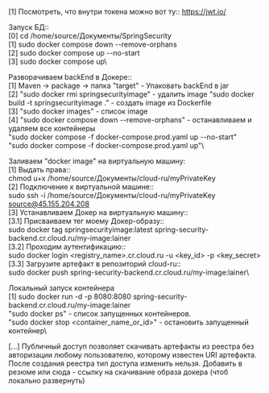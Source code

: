 [1] Посмотреть, что внутри токена можно вот ту:: https://jwt.io/

Запуск БД::\
[0] cd /home/source/Документы/SpringSecurity\
[1] sudo docker compose down --remove-orphans\
[2] sudo docker compose up --no-start\
[3] sudo docker compose up\

Разворачиваем backEnd в Докере::\
[1] Maven -> package -> папка "target"           - Упаковать backEnd в jar\
[2] "sudo docker rmi springsecurityimage" - удалить image
    "sudo docker build -t springsecurityimage ." - создать image из Dockerfile\
[3] "sudo docker images"  - список image\
[4] "sudo docker compose down --remove-orphans" - останавливаем и удаляем все контейнеры\
    "sudo docker compose -f docker-compose.prod.yaml up --no-start"\
    "sudo docker compose -f docker-compose.prod.yaml up"\

Заливаем "docker image" на виртуальную машину:\
[1] Выдать права::\
    chmod u+x /home/source/Документы/cloud-ru/myPrivateKey\
[2] Подключение к виртуальной машине::\
    sudo ssh -i /home/source/Документы/cloud-ru/myPrivateKey source@45.155.204.208\
[3] Устанавливаем Докер на виртуальную машину::\
[3.1] Присваиваем тег моему Докер-образу::\
sudo docker tag springsecurityimage:latest spring-security-backend.cr.cloud.ru/my-image:lainer\
[3.2] Проходим аутентификацию::\
sudo docker login <registry_name>.cr.cloud.ru -u <key_id> -p <key_secret>\
[3.3] Загрузите артефакт в репозиторий cloud-ru::\
sudo docker push spring-security-backend.cr.cloud.ru/my-image:lainer\

Локальный запуск контейнера\
[1] sudo docker run -d -p 8080:8080 spring-security-backend.cr.cloud.ru/my-image:lainer\
    "sudo docker ps" - список запущенных контейнеров.\
    "sudo docker stop <container_name_or_id>" - остановить запущенный контейнер\

[...] Публичный доступ позволяет скачивать артефакты из реестра без авторизации любому пользователю, 
которому известен URI артефакта. После создания реестра тип доступа изменить нельзя.
Добавить в резюме или сюда - ссылку на скачивание образа докера (чтоб локально развернуть)
    
    



